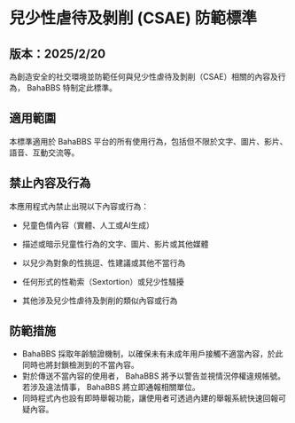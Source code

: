 # 兒少性虐待及剝削 (CSAE) 防範標準

## 版本：2025/2/20

為創造安全的社交環境並防範任何與兒少性虐待及剝削（CSAE）相關的內容及行為， BahaBBS 特制定此標準。

## 適用範圍

本標準適用於  BahaBBS 
平台的所有使用行為，包括但不限於文字、圖片、影片、語音、互動交流等。

## 禁止內容及行為

本應用程式內禁止出現以下內容或行為：

* 兒童色情內容（實體、人工或AI生成）  

* 描述或暗示兒童性行為的文字、圖片、影片或其他媒體
* 以兒少為對象的性挑逗、性建議或其他不當行為
* 任何形式的性勒索（Sextortion）或兒少性騷擾
* 其他涉及兒少性虐待及剝削的類似內容或行為

## 防範措施

* BahaBBS 採取年齡驗證機制，以確保未有未成年用戶接觸不適當內容，於此同時也將封鎖檢測到的不當內容。
* 對於傳送不當內容的使用者， BahaBBS 將予以警告並視情況停權違規帳號。若涉及違法情事， BahaBBS 將立即通報相關單位。
* 同時程式內也設有即時舉報功能，讓使用者可透過內建的舉報系統快速回報可疑內容。